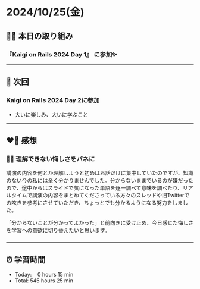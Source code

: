 # 2024/10/25(金)
## ✍🏻 本日の取り組み
### 『Kaigi on Rails 2024 Day 1』 に参加✨

------

## 📍 次回
### Kaigi on Rails 2024 Day 2に参加
- 大いに楽しみ、大いに学ぶこと

------

## ❤️‍🔥 感想
### 🏋🏻 理解できない悔しさをバネに
講演の内容を何とか理解しようと初めはお話だけに集中していたのですが、知識のない今の私には全く分かりませんでした。分からないままでいるのが嫌だったので、途中からはスライドで気になった単語を逐一調べて意味を調べたり、リアルタイムで講演の内容をまとめてくださっている方々のスレッドや旧Twitterでの呟きを参考にさせていただき、ちょっとでも分かるようになる努力をしました。

「分からないことが分かってよかった」と前向きに受け止め、今日感じた悔しさを学習への意欲に切り替えたいと思います。

### 

------

## ⏰ 学習時間
- Today:&nbsp;&nbsp;&nbsp; 0 hours 15 min
- Total: 545 hours 25 min
